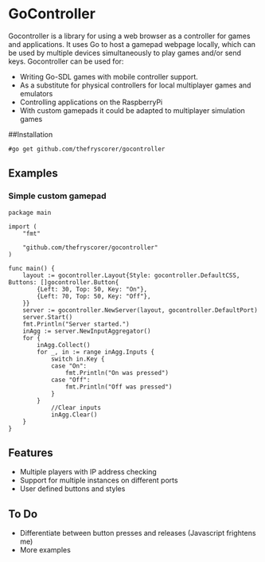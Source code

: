 # GoController

Gocontroller is a library for using a web browser as a controller for games and applications. It uses Go to host a gamepad webpage locally, which can be used by multiple devices simultaneously to play games and/or send keys. Gocontroller can be used for:

- Writing Go-SDL games with mobile controller support.
- As a substitute for physical controllers for local multiplayer games and emulators
- Controlling applications on the RaspberryPi
- With custom gamepads it could be adapted to multiplayer simulation games

##Installation

    #go get github.com/thefryscorer/gocontroller

## Examples

### Simple custom gamepad

    package main
    
    import (
	    "fmt"

	    "github.com/thefryscorer/gocontroller"
    )

    func main() {
    	layout := gocontroller.Layout{Style: gocontroller.DefaultCSS, Buttons: []gocontroller.Button{
    		{Left: 30, Top: 50, Key: "On"},
    		{Left: 70, Top: 50, Key: "Off"},
    	}}
    	server := gocontroller.NewServer(layout, gocontroller.DefaultPort)
    	server.Start()
    	fmt.Println("Server started.")
    	inAgg := server.NewInputAggregator()
    	for {
    		inAgg.Collect()
    		for _, in := range inAgg.Inputs {
    			switch in.Key {
    			case "On":
    				fmt.Println("On was pressed")
    			case "Off":
    				fmt.Println("Off was pressed")
    			}
    		}
    	        //Clear inputs
    	        inAgg.Clear()
    	}       
    }





## Features

- Multiple players with IP address checking
- Support for multiple instances on different ports
- User defined buttons and styles

## To Do

- Differentiate between button presses and releases (Javascript frightens me)
- More examples
